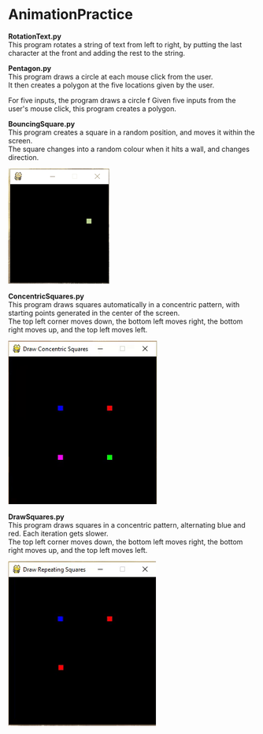 # AnimationPractice

**RotationText.py <br />**
This program rotates a string of text from left to right, 
by putting the last character at the front and adding the rest to the string.

**Pentagon.py <br />**
This program draws a circle at each mouse click from the user. <br />
It then creates a polygon at the five locations given by the user.

For five inputs, the program draws a circle f
Given five inputs from the user's mouse click, this program creates a polygon.

**BouncingSquare.py <br />**
This program creates a square in a random position, and moves it within the screen.  <br />
The square changes into a random colour when it hits a wall, and changes direction. <br />

![alt text](https://github.com/rputman0/AnimationPractice/blob/master/images/BouncingSquare.gif "BouncingSquare.py 200x200")

**ConcentricSquares.py <br />**
This program draws squares automatically in a concentric pattern, with starting points generated in the center of the screen. <br />
The top left corner moves down, the bottom left moves right, the bottom right moves up, and the top left moves left. <br />

![alt text](https://github.com/rputman0/AnimationPractice/blob/master/images/ConcentricSquares/ezgif.gif "ConcentricSquares.py 300x300")

**DrawSquares.py <br />**
This program draws squares in a concentric pattern, alternating blue and red. Each iteration gets slower. <br />
The top left corner moves down, the bottom left moves right, the bottom right moves up, and the top left moves left. <br />

![alt text](https://github.com/rputman0/AnimationPractice/blob/master/images/drawSquares.gif "DrawSquares.py 300x300")

